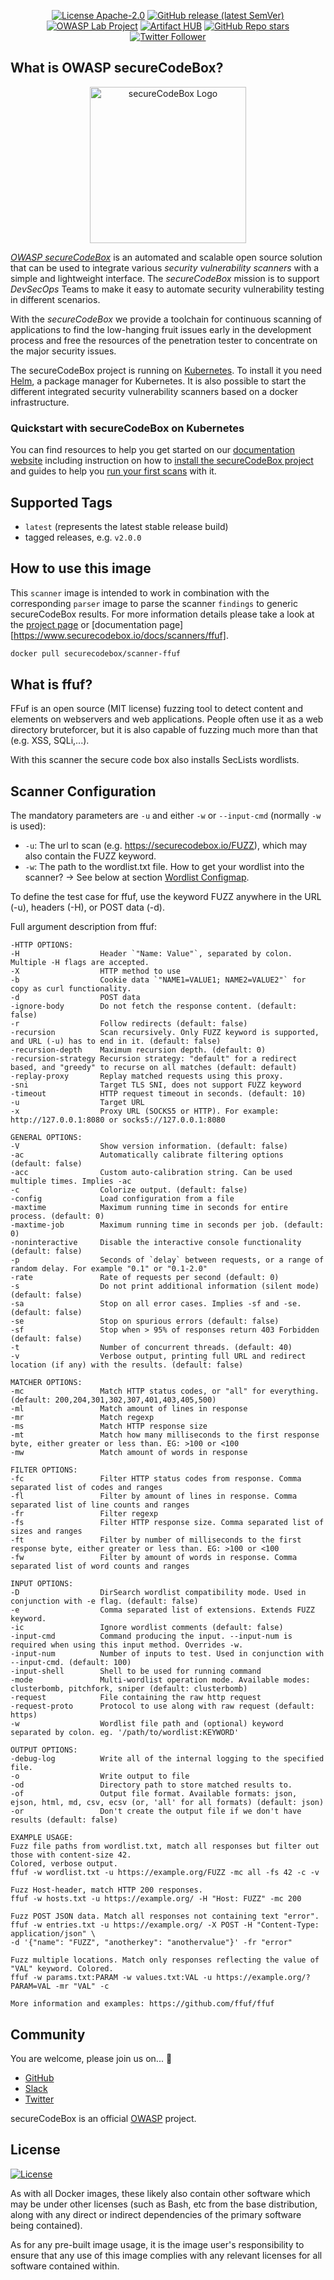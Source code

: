 <!--
SPDX-FileCopyrightText: the secureCodeBox authors

SPDX-License-Identifier: Apache-2.0
-->
<!--
.: IMPORTANT! :.
--------------------------
This file is generated automatically with `helm-docs` based on the following template files:
- ./.helm-docs/templates.gotmpl (general template data for all charts)
- ./chart-folder/.helm-docs.gotmpl (chart specific template data)

Please be aware of that and apply your changes only within those template files instead of this file.
Otherwise your changes will be reverted/overwritten automatically due to the build process `./.github/workflows/helm-docs.yaml`
--------------------------
-->

<p align="center">
  <a href="https://opensource.org/licenses/Apache-2.0"><img alt="License Apache-2.0" src="https://img.shields.io/badge/License-Apache%202.0-blue.svg"/></a>
  <a href="https://github.com/secureCodeBox/secureCodeBox/releases/latest"><img alt="GitHub release (latest SemVer)" src="https://img.shields.io/github/v/release/secureCodeBox/secureCodeBox?sort=semver"/></a>
  <a href="https://owasp.org/www-project-securecodebox/"><img alt="OWASP Lab Project" src="https://img.shields.io/badge/OWASP-Lab%20Project-yellow"/></a>
  <a href="https://artifacthub.io/packages/search?repo=securecodebox"><img alt="Artifact HUB" src="https://img.shields.io/endpoint?url=https://artifacthub.io/badge/repository/securecodebox"/></a>
  <a href="https://github.com/secureCodeBox/secureCodeBox/"><img alt="GitHub Repo stars" src="https://img.shields.io/github/stars/secureCodeBox/secureCodeBox?logo=GitHub"/></a>
  <a href="https://twitter.com/securecodebox"><img alt="Twitter Follower" src="https://img.shields.io/twitter/follow/securecodebox?style=flat&color=blue&logo=twitter"/></a>
</p>

## What is OWASP secureCodeBox?

<p align="center">
  <img alt="secureCodeBox Logo" src="https://www.securecodebox.io/img/Logo_Color.svg" width="250px"/>
</p>

_[OWASP secureCodeBox][scb-github]_ is an automated and scalable open source solution that can be used to integrate various *security vulnerability scanners* with a simple and lightweight interface. The _secureCodeBox_ mission is to support *DevSecOps* Teams to make it easy to automate security vulnerability testing in different scenarios.

With the _secureCodeBox_ we provide a toolchain for continuous scanning of applications to find the low-hanging fruit issues early in the development process and free the resources of the penetration tester to concentrate on the major security issues.

The secureCodeBox project is running on [Kubernetes](https://kubernetes.io/). To install it you need [Helm](https://helm.sh), a package manager for Kubernetes. It is also possible to start the different integrated security vulnerability scanners based on a docker infrastructure.

### Quickstart with secureCodeBox on Kubernetes

You can find resources to help you get started on our [documentation website](https://www.securecodebox.io) including instruction on how to [install the secureCodeBox project](https://www.securecodebox.io/docs/getting-started/installation) and guides to help you [run your first scans](https://www.securecodebox.io/docs/getting-started/first-scans) with it.

## Supported Tags
- `latest`  (represents the latest stable release build)
- tagged releases, e.g. `v2.0.0`

## How to use this image
This `scanner` image is intended to work in combination with the corresponding `parser` image to parse the scanner `findings` to generic secureCodeBox results. For more information details please take a look at the [project page][scb-docs] or [documentation page][https://www.securecodebox.io/docs/scanners/ffuf].

```bash
docker pull securecodebox/scanner-ffuf
```

## What is ffuf?
FFuf is an open source (MIT license) fuzzing tool to detect content and elements on webservers and web applications.
People often use it as a web directory bruteforcer, but it is also capable of fuzzing much more than that (e.g. XSS, SQLi,...).

With this scanner the secure code box also installs SecLists wordlists.

## Scanner Configuration
The mandatory parameters are `-u` and either `-w` or `--input-cmd` (normally `-w` is used):
- `-u`: The url to scan (e.g. https://securecodebox.io/FUZZ), which may also contain the FUZZ keyword.
- `-w`: The path to the wordlist.txt file. How to get your wordlist into the scanner? -> See below at section [Wordlist Configmap](#wordlist-configmap).

To define the test case for ffuf, use the keyword FUZZ anywhere in the URL (-u), headers (-H), or POST data (-d).

Full argument description from ffuf:
````
-HTTP OPTIONS:
-H                  Header `"Name: Value"`, separated by colon. Multiple -H flags are accepted.
-X                  HTTP method to use
-b                  Cookie data `"NAME1=VALUE1; NAME2=VALUE2"` for copy as curl functionality.
-d                  POST data
-ignore-body        Do not fetch the response content. (default: false)
-r                  Follow redirects (default: false)
-recursion          Scan recursively. Only FUZZ keyword is supported, and URL (-u) has to end in it. (default: false)
-recursion-depth    Maximum recursion depth. (default: 0)
-recursion-strategy Recursion strategy: "default" for a redirect based, and "greedy" to recurse on all matches (default: default)
-replay-proxy       Replay matched requests using this proxy.
-sni                Target TLS SNI, does not support FUZZ keyword
-timeout            HTTP request timeout in seconds. (default: 10)
-u                  Target URL
-x                  Proxy URL (SOCKS5 or HTTP). For example: http://127.0.0.1:8080 or socks5://127.0.0.1:8080

GENERAL OPTIONS:
-V                  Show version information. (default: false)
-ac                 Automatically calibrate filtering options (default: false)
-acc                Custom auto-calibration string. Can be used multiple times. Implies -ac
-c                  Colorize output. (default: false)
-config             Load configuration from a file
-maxtime            Maximum running time in seconds for entire process. (default: 0)
-maxtime-job        Maximum running time in seconds per job. (default: 0)
-noninteractive     Disable the interactive console functionality (default: false)
-p                  Seconds of `delay` between requests, or a range of random delay. For example "0.1" or "0.1-2.0"
-rate               Rate of requests per second (default: 0)
-s                  Do not print additional information (silent mode) (default: false)
-sa                 Stop on all error cases. Implies -sf and -se. (default: false)
-se                 Stop on spurious errors (default: false)
-sf                 Stop when > 95% of responses return 403 Forbidden (default: false)
-t                  Number of concurrent threads. (default: 40)
-v                  Verbose output, printing full URL and redirect location (if any) with the results. (default: false)

MATCHER OPTIONS:
-mc                 Match HTTP status codes, or "all" for everything. (default: 200,204,301,302,307,401,403,405,500)
-ml                 Match amount of lines in response
-mr                 Match regexp
-ms                 Match HTTP response size
-mt                 Match how many milliseconds to the first response byte, either greater or less than. EG: >100 or <100
-mw                 Match amount of words in response

FILTER OPTIONS:
-fc                 Filter HTTP status codes from response. Comma separated list of codes and ranges
-fl                 Filter by amount of lines in response. Comma separated list of line counts and ranges
-fr                 Filter regexp
-fs                 Filter HTTP response size. Comma separated list of sizes and ranges
-ft                 Filter by number of milliseconds to the first response byte, either greater or less than. EG: >100 or <100
-fw                 Filter by amount of words in response. Comma separated list of word counts and ranges

INPUT OPTIONS:
-D                  DirSearch wordlist compatibility mode. Used in conjunction with -e flag. (default: false)
-e                  Comma separated list of extensions. Extends FUZZ keyword.
-ic                 Ignore wordlist comments (default: false)
-input-cmd          Command producing the input. --input-num is required when using this input method. Overrides -w.
-input-num          Number of inputs to test. Used in conjunction with --input-cmd. (default: 100)
-input-shell        Shell to be used for running command
-mode               Multi-wordlist operation mode. Available modes: clusterbomb, pitchfork, sniper (default: clusterbomb)
-request            File containing the raw http request
-request-proto      Protocol to use along with raw request (default: https)
-w                  Wordlist file path and (optional) keyword separated by colon. eg. '/path/to/wordlist:KEYWORD'

OUTPUT OPTIONS:
-debug-log          Write all of the internal logging to the specified file.
-o                  Write output to file
-od                 Directory path to store matched results to.
-of                 Output file format. Available formats: json, ejson, html, md, csv, ecsv (or, 'all' for all formats) (default: json)
-or                 Don't create the output file if we don't have results (default: false)

EXAMPLE USAGE:
Fuzz file paths from wordlist.txt, match all responses but filter out those with content-size 42.
Colored, verbose output.
ffuf -w wordlist.txt -u https://example.org/FUZZ -mc all -fs 42 -c -v

Fuzz Host-header, match HTTP 200 responses.
ffuf -w hosts.txt -u https://example.org/ -H "Host: FUZZ" -mc 200

Fuzz POST JSON data. Match all responses not containing text "error".
ffuf -w entries.txt -u https://example.org/ -X POST -H "Content-Type: application/json" \
-d '{"name": "FUZZ", "anotherkey": "anothervalue"}' -fr "error"

Fuzz multiple locations. Match only responses reflecting the value of "VAL" keyword. Colored.
ffuf -w params.txt:PARAM -w values.txt:VAL -u https://example.org/?PARAM=VAL -mr "VAL" -c

More information and examples: https://github.com/ffuf/ffuf
````

## Community

You are welcome, please join us on... 👋

- [GitHub][scb-github]
- [Slack][scb-slack]
- [Twitter][scb-twitter]

secureCodeBox is an official [OWASP][scb-owasp] project.

## License
[![License](https://img.shields.io/badge/License-Apache%202.0-blue.svg)](https://opensource.org/licenses/Apache-2.0)

As with all Docker images, these likely also contain other software which may be under other licenses (such as Bash, etc from the base distribution, along with any direct or indirect dependencies of the primary software being contained).

As for any pre-built image usage, it is the image user's responsibility to ensure that any use of this image complies with any relevant licenses for all software contained within.

[scb-owasp]: https://www.owasp.org/index.php/OWASP_secureCodeBox
[scb-docs]: https://www.securecodebox.io/
[scb-site]: https://www.securecodebox.io/
[scb-github]: https://github.com/secureCodeBox/
[scb-twitter]: https://twitter.com/secureCodeBox
[scb-slack]: https://join.slack.com/t/securecodebox/shared_invite/enQtNDU3MTUyOTM0NTMwLTBjOWRjNjVkNGEyMjQ0ZGMyNDdlYTQxYWQ4MzNiNGY3MDMxNThkZjJmMzY2NDRhMTk3ZWM3OWFkYmY1YzUxNTU
[scb-license]: https://github.com/secureCodeBox/secureCodeBox/blob/master/LICENSE

